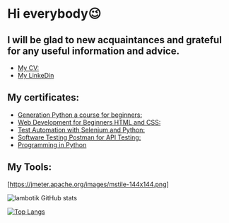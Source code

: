 # Hi everybody😉
## I will be glad to new acquaintances and grateful for any useful information and advice.
- [My CV:](https://drive.google.com/file/d/1_NPOLsBBuq7exzgVyOvIDlNIeFGLucuN/view?usp=sharing) 
- [My LinkeDin](https://www.linkedin.com/feed/)
## My certificates:
- [Generation Python a course for beginners:](https://stepik.org/cert/1165429)
- [Web Development for Beginners HTML and CSS:](https://stepik.org/cert/1436844)
- [Test Automation with Selenium and Python:](https://stepik.org/cert/1471860)
- [Software Testing Postman for API Testing:](https://stepik.org/cert/1670603)
- [Programming in Python](https://stepik.org/cert/1566540)

## My Tools:
[https://jmeter.apache.org/images/mstile-144x144.png]
 
![lambotik GitHub stats](https://github-readme-stats.vercel.app/api?username=lambotik&hide=contribs,prs&show_icons=true&theme=tokyonight)

[![Top Langs](https://github-readme-stats.vercel.app/api/top-langs/?username=lambotik&layout=compact&langs_count=8)](https://github.com/lambotik/github-readme-stats&show_icons=true&theme=merko)
